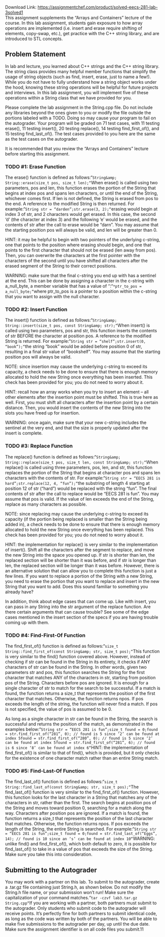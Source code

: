 Download Link: https://assignmentchef.com/product/solved-eecs-281-lab-3solved1
<br>
This assignment supplements the “Arrays and Containers” lecture of the course. In this lab assignment, students gain exposure to how array operations are implemented (i.e. insert and erase require shifting of elements, copy-swap, etc.), get practice with the C++ string library, and are introduced to STL concepts.

## Problem Statement

In lab and lecture, you learned about C++ strings and the C++ string library. The string class provides many helpful member functions that simplify the usage of string objects (such as find, insert, erase, just to name a few!). While you do not have to fully understand how a string object works under the hood, knowing these string operations will be helpful for future projects and interviews. In this lab assignment, you will implement five of these operations within a String class that we have provided for you.

Please complete the lab assignment in the String.cpp file. Do not include any libraries beyond the ones given to you or modify the file outside the portions labeled with a TODO. Doing so may cause your program to fail on the autograder. Your program will be graded on 71 test cases, with 11 testing erase(), 11 testing insert(), 20 testing replace(), 14 testing find_first_of(), and 15 testing find_last_of(). The test cases provided to you here are the same as the test cases on the autograder.

It is recommended that you review the “Arrays and Containers” lecture before starting this assignment.

### TODO #1: Erase Function

The erase() function is defined as follows:“`String&amp; String::erase(size_t pos, size_t len);“`When erase() is called using two parameters, pos and len, this function erases the portion of the String that begins at index pos and spans len characters, or until the end of the String, whichever comes first. If len is not defined, the String is erased from pos to the end. A reference to the modified String is then returned. For example:“`String str = “darden”;str.erase(3, 2);“`erasing would begin at index 3 of str, and 2 characters would get erased. In this case, the second ‘d’ (the character at index 3) and the following ‘e’ would be erased, and the contents of str after the call to erase would be “darn”. You may assume that the starting position pos will always be valid, and len will be greater than 0.

HINT: it may be helpful to begin with two pointers of the underlying c-string, one that points to the position where erasing should begin, and one that points to the first character that should not be erased (len away from pos). Then, you can overwrite the characters at the first pointer with the characters of the second until you have shifted all characters after the erased segment of the String to their correct positions.

WARNING: make sure that the final c-string you end up with has a sentinel at the end. This can be done by assigning a character in the c-string with a_null_byte, a member variable that has a value of ‘ ’:“`*ptr_to_pos = a_null_byte;“`where ptr_to_pos is a pointer to a position within the c-string that you want to assign with the null character.

### TODO #2: Insert Function

The insert() function is defined as follows:“`String&amp; String::insert(size_t pos, const String&amp; str);“`When insert() is called using two parameters, pos and str, this function inserts the contents of str BEFORE the character at position pos. A reference to the modified String is returned. For example:“`String str = “shelf”;str.insert(0, “book”);“`the string “book” would be added before position 0 of str, resulting in a final str value of “bookshelf”. You may assume that the starting position pos will always be valid.

NOTE: since insertion may cause the underlying c-string to exceed its capacity, a check needs to be done to ensure that there is enough memory allocated to hold the new String once everything has been inserted. This check has been provided for you; you do not need to worry about it.

HINT: recall how an array works when you try to insert an element – all other elements after the insertion point must be shifted. This is true here as well. First, you must shift all characters after the insertion point by a certain distance. Then, you would insert the contents of the new String into the slots you have freed up for insertion.

WARNING: once again, make sure that your new c-string includes the sentinel at the very end, and that the size is properly updated after the insert is complete.

### TODO #3: Replace Function

The replace() function is defined as follows:“`String&amp; String::replace(size_t pos, size_t len, const String&amp; str);“`When replace() is called using three parameters, pos, len, and str, this function replaces the portion of the String that begins at character pos and spans len characters with the contents of str. For example:“`String str = “EECS 281 is hard”;str.replace(12, 4, “fun”);“`the substring of length 4 starting at position 12 of str (“hard”) would be replaced with the string “fun”. The final contents of str after the call to replace would be “EECS 281 is fun”. You may assume that pos is valid. If the value of len exceeds the end of the String, replace as many characters as possible.

NOTE: since replacing may cause the underlying c-string to exceed its capacity (if the portion being replaced is smaller than the String being added in), a check needs to be done to ensure that there is enough memory allocated to hold the new String once everything has been replaced. This check has been provided for you; you do not need to worry about it.

HINT: the implementation for replace() is very similar to the implementation of insert(). Shift all the characters after the segment to replace, and move the new String into the space you opened up. If str is shorter than len, the replaced section will be shorter than it was before, and if str is longer than len, the replaced section will be longer than it was before. However, there is an alternative solution that can allow you to complete this function is just a few lines. If you want to replace a portion of the String with a new String, you need to erase the portion that you want to replace and insert in the new String that you want to add. Does this sound familiar to something you already have?

In addition, think about edge cases that can come up. Like with insert, you can pass in any String into the str argument of the replace function. Are there certain arguments that can cause trouble? See some of the edge cases mentioned in the insert section of the specs if you are having trouble coming up with them.

### TODO #4: Find-First-Of Function

The find_first_of() function is defined as follows:“`size_t String::find_first_of(const String&amp; str, size_t pos);“`This function is very similar to the find() function covered above. However, instead of checking if str can be found in the String in its entirety, it checks if ANY characters of str can be found in the String. In other words, given two parameters str and pos, this function searches the String for the first character that matches ANY of the characters in str, starting from position pos of the String. Characters before pos are ignored. It is enough for a single character of str to match for the search to be successful. If a match is found, the function returns a size_t that represents the position of the first character that matches. Otherwise, the function returns npos. If pos exceeds the length of the string, the function will never find a match. If pos is not specified, the value of pos is assumed to be 0.

As long as a single character in str can be found in the String, the search is successful and returns the position of the match, as demonstrated in the examples below:“`String str = “EECS 281 is fun”;size_t found = 0;found = str.find_first_of(“281”, 0); // found is 5 since ‘2’ can be found at index 5found = str.find_first_of(“280”, 0); // found is 5 since ‘2’ can be found at index 5found = str.find_first_of(“281”, 6); // found is 6 since ‘8’ can be found at index 6“`HINT: the implementation of find_first_of() is similar to that of find(), which is provided, but it only checks for the existence of one character match rather than an entire String match.

### TODO #5: Find-Last-Of Function

The find_last_of() function is defined as follows:“`size_t String::find_last_of(const String&amp; str, size_t pos);“`The find_last_of() function is very similar to the find_first_of() function. However, this function looks for the last character in a String that matches any of the characters in str, rather than the first. The search begins at position pos of the String and moves toward position 0, searching for a match along the way. Characters after position pos are ignored. If a match is found, the function returns a size_t that represents the position of the last character that matches. Otherwise, the function returns npos. If pos exceeds the length of the String, the entire String is searched. For example:“`String str = “EECS 281 is fun”;size_t found = 0;found = str.find_last_of(“Eggs”, 14); // found is 10 since an ‘s’ can be found at index 10“`WARNING: unlike find() and find_first_of(), which both default to zero, it is possible for find_last_of() to take in a value of pos that exceeds the size of the String. Make sure you take this into consideration.

## Submitting to the Autograder

You may work with a partner on this lab. To submit to the autograder, create a .tar.gz file containing just String.h, as shown below. Do not modify the String.h file name, or your submission won’t run! Make sure the capitalization of your command matches.“`tar -czvf lab3.tar.gz String.cpp“`If you are working with a partner, both partners must submit to the autograder. Only students who submit code to the autograder will receive points. It’s perfectly fine for both partners to submit identical code, as long as the code was written by both of the partners. You will be able to make five submissions to the autograder per day, up until the due date. Make sure the assignment identifier is on all code files you submit.11
